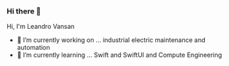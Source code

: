 ### Hi there 👋


Hi, I'm Leandro Vansan 

- 🔭 I’m currently working on ... industrial electric maintenance and automation
- 🌱 I’m currently learning ... Swift and SwiftUI and Compute Engineering


